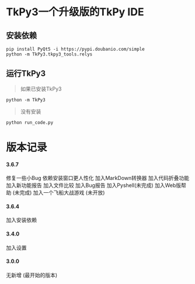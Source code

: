 # TkPy3一个升级版的TkPy IDE

## 安装依赖
```commandline
pip install PyQt5 -i https://pypi.doubanio.com/simple
python -m TkPy3.tkpy3_tools.relys
```
## 运行TkPy3
> 如果已安装TkPy3
```
python -m TkPy3
```
> 没有安装
```
python run_code.py
```
# 版本记录
#### 3.6.7
修复一些小Bug
依赖安装窗口更人性化
加入MarkDown转换器
加入代码折叠功能
加入新功能报告
加入文件比较
加入Bug报告
加入Pyshell(未完成)
加入Web版帮助 (未完成)
加入一个飞船大战游戏 (未开放)
#### 3.6.4
加入安装依赖
#### 3.4.0
加入设置
#### 3.0.0
无新增 (最开始的版本)
